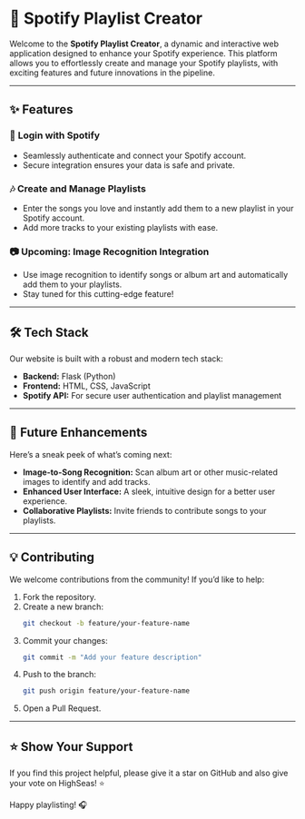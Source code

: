 # 🎵 **Spotify Playlist Creator**

Welcome to the **Spotify Playlist Creator**, a dynamic and interactive web application designed to enhance your Spotify experience. This platform allows you to effortlessly create and manage your Spotify playlists, with exciting features and future innovations in the pipeline.

---

## ✨ **Features**

### 🚪 **Login with Spotify**

- Seamlessly authenticate and connect your Spotify account.
- Secure integration ensures your data is safe and private.

### 🎶 **Create and Manage Playlists**

- Enter the songs you love and instantly add them to a new playlist in your Spotify account.
- Add more tracks to your existing playlists with ease.

### 📷 **Upcoming: Image Recognition Integration**

- Use image recognition to identify songs or album art and automatically add them to your playlists.
- Stay tuned for this cutting-edge feature!

---

## 🛠️ **Tech Stack**

Our website is built with a robust and modern tech stack:

- **Backend:** Flask (Python)
- **Frontend:** HTML, CSS, JavaScript
- **Spotify API:** For secure user authentication and playlist management

---

## 🎨 **Future Enhancements**

Here’s a sneak peek of what’s coming next:

- **Image-to-Song Recognition:** Scan album art or other music-related images to identify and add tracks.
- **Enhanced User Interface:** A sleek, intuitive design for a better user experience.
- **Collaborative Playlists:** Invite friends to contribute songs to your playlists.

---

## 💡 **Contributing**

We welcome contributions from the community! If you’d like to help:

1. Fork the repository.
2. Create a new branch:
   ```bash
   git checkout -b feature/your-feature-name
   ```
3. Commit your changes:
   ```bash
   git commit -m "Add your feature description"
   ```
4. Push to the branch:
   ```bash
   git push origin feature/your-feature-name
   ```
5. Open a Pull Request.

---

## ⭐ **Show Your Support**

If you find this project helpful, please give it a star on GitHub and also give your vote on HighSeas! ⭐

Happy playlisting! 🎧

